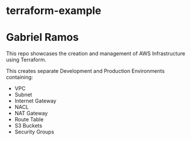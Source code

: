 # terraform-example
# Gabriel Ramos

This repo showcases the creation and management of AWS Infrastructure using Terraform.

This creates separate Development and Production Environments containing:
- VPC
- Subnet
- Internet Gateway
- NACL
- NAT Gateway
- Route Table
- S3 Buckets
- Security Groups
